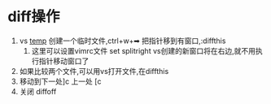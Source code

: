 # diff操作

1. vs [temp](文件名) 创建一个临时文件,ctrl+w+➡ 把指针移到有窗口,:diffthis
   1. 这里可以设置vimrc文件 set splitright vs创建的新窗口将在右边,就不用执行指针移动窗口了
2. 如果比较两个文件,可以用vs打开文件,在diffthis
3. 移动到下一处]c 上一处 [c
4. 关闭 diffoff